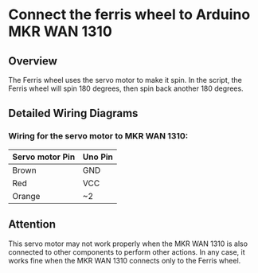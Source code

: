 # Connect the ferris wheel to Arduino MKR WAN 1310

## Overview
The Ferris wheel uses the servo motor to make it spin. In the script, the Ferris wheel will spin 180 degrees, then spin back another 180 degrees.

## Detailed Wiring Diagrams

### Wiring for the servo motor to MKR WAN 1310:

| **Servo motor Pin** | **Uno Pin** |
|---------------------|-------------|
| Brown               | GND         |
| Red                 | VCC         |
| Orange              | ~2          |


## Attention
This servo motor may not work properly when the MKR WAN 1310 is also connected to other components to perform other actions. In any case, it works fine when the MKR WAN 1310 connects only to the Ferris wheel.